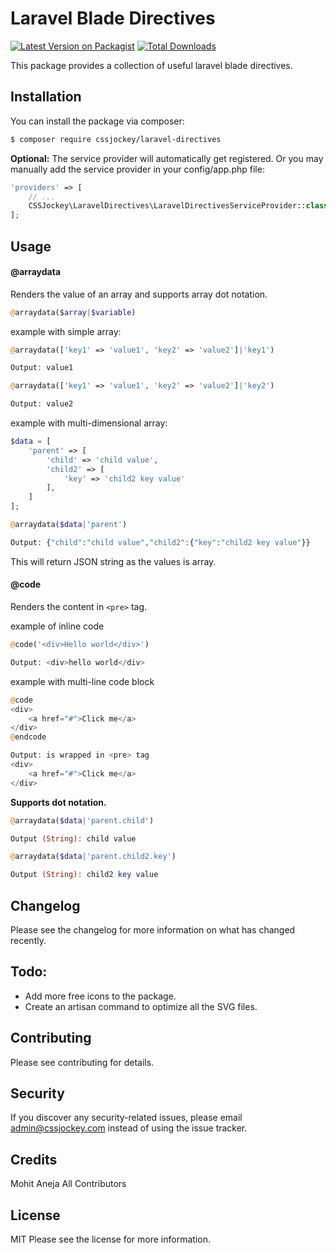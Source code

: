 # Laravel Blade Directives

[![Latest Version on Packagist][ico-version]][link-packagist]
[![Total Downloads][ico-downloads]][link-downloads]
<!-- [![Build Status][ico-travis]][link-travis] -->
<!-- [![StyleCI][ico-styleci]][link-styleci] -->

This package provides a collection of useful laravel blade directives.
## Installation

You can install the package via composer:

```bash
$ composer require cssjockey/laravel-directives
```
__Optional:__ The service provider will automatically get registered. Or you may manually add the service provider in your config/app.php file:
```php
'providers' => [
    // ...
    CSSJockey\LaravelDirectives\LaravelDirectivesServiceProvider::class,
];
```
## Usage

#### @arraydata
Renders the value of an array and supports array dot notation.
```php
@arraydata($array|$variable)
```
example with simple array:
```php
@arraydata(['key1' => 'value1', 'key2' => 'value2']|'key1')

Output: value1
```
```php
@arraydata(['key1' => 'value1', 'key2' => 'value2']|'key2')

Output: value2
```

example with multi-dimensional array:
```php
$data = [
    'parent' => [
        'child' => 'child value',
        'child2' => [
            'key' => 'child2 key value'
        ],
    ]
];
```
```php
@arraydata($data|'parent')

Output: {"child":"child value","child2":{"key":"child2 key value"}}
```
This will return JSON string as the values is array.

#### @code
Renders the content in `<pre>` tag.

example of inline code 
```php
@code('<div>Hello world</div>')

Output: <div>hello world</div>
```

example with multi-line code block
```php
@code
<div>
    <a href="#">Click me</a>
</div>
@endcode

Output: is wrapped in <pre> tag
<div>
    <a href="#">Click me</a>
</div>
```


__Supports dot notation.__
```php
@arraydata($data|'parent.child')

Output (String): child value
```
```php
@arraydata($data|'parent.child2.key')

Output (String): child2 key value
```
## Changelog
Please see the changelog for more information on what has changed recently.
## Todo:
- Add more free icons to the package.
- Create an artisan command to optimize all the SVG files.
## Contributing
Please see contributing for details.
## Security
If you discover any security-related issues, please email admin@cssjockey.com instead of using the issue tracker.
## Credits
Mohit Aneja
All Contributors
## License
MIT Please see the license for more information.

[ico-version]: https://img.shields.io/packagist/v/cssjockey/laravel-directives.svg?style=flat-square
[ico-downloads]: https://img.shields.io/packagist/dt/cssjockey/laravel-directives.svg?style=flat-square
[ico-travis]: https://img.shields.io/travis/cssjockey/laravel-directives/master.svg?style=flat-square
[ico-styleci]: https://styleci.io/repos/12345678/shield

[link-packagist]: https://packagist.org/packages/cssjockey/laravel-directives
[link-downloads]: https://packagist.org/packages/cssjockey/laravel-directives
[link-travis]: https://travis-ci.org/cssjockey/laravel-directives
[link-styleci]: https://styleci.io/repos/12345678
[link-author]: https://github.com/cssjockey
[link-contributors]: ../../contributors
